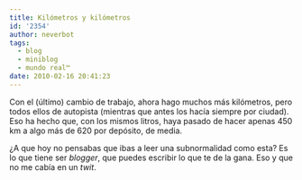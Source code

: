 ```yaml
---
title: Kilómetros y kilómetros
id: '2354'
author: neverbot
tags:
  - blog
  - miniblog
  - mundo real™
date: 2010-02-16 20:41:23
---
```


Con el (último) cambio de trabajo, ahora hago muchos más kilómetros, pero todos ellos de autopista (mientras que antes los hacía siempre por ciudad). Eso ha hecho que, con los mismos litros, haya pasado de hacer apenas 450 km a algo más de 620 por depósito, de media.

¿A que hoy no pensabas que ibas a leer una subnormalidad como esta? Es lo que tiene ser _blogger_, que puedes escribir lo que te de la gana. Eso y que no me cabía en un _twit_.